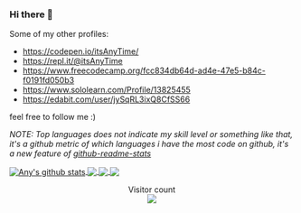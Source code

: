 ### Hi there 👋

Some of my other profiles:
- https://codepen.io/itsAnyTime/
- https://repl.it/@itsAnyTime
- https://www.freecodecamp.org/fcc834db64d-ad4e-47e5-b84c-f0191fd050b3
- https://www.sololearn.com/Profile/13825455
- https://edabit.com/user/jySqRL3ixQ8CfSS66

feel free to follow me :)




<!--- 
  if you have forked this to use on your profile, 
  Change the `github-readme-stats.itsAnyTime.vercel.app` to `github-readme-stats.XXX.vercel.app` 
--->

*NOTE: Top languages does not indicate my skill level or something like that, it's a github metric of which languages i have the most code on github, it's a new feature of [github-readme-stats](https://github.com/itsAnyTime/github-readme-stats)*


<a href="https://github.com/itsAnyTime/github-readme-stats">
  <img align="center" src="https://github-readme-stats.itsAnyTime.vercel.app/api?username=itsAnyTime&show_icons=true&include_all_commits=true&theme=material-palenight" alt="Any's github stats" />
</a>
<a href="https://github.com/itsAnyTime/github-readme-stats">

  <img align="center" src="https://github-readme-stats.itsAnyTime.vercel.app/api/top-langs/?username=itsAnyTime&layout=compact&theme=material-palenight" />
</a>

<a href="https://github.com/itsAnyTime/github-readme-stats">

  <img align="center" src="https://github-readme-stats.itsAnyTime.vercel.app/api/pin/?username=itsAnyTime&repo=github-readme-stats&theme=material-palenight" />
</a>    
<a href="https://github.com/itsAnyTime/itsAnyTime.github.io">

  <img align="center" src="https://github-readme-stats.itsAnyTime.vercel.app/api/pin/?username=itsAnyTime&repo=anuraghazra.github.io&theme=material-palenight" />
</a>


<p align="center"> 
  Visitor count<br>
  <img src="https://profile-counter.glitch.me/itsAnyTime/count.svg" />
</p>


<!--
**itsAnyTime/itsAnyTime** is a ✨ _special_ ✨ repository because its `README.md` (this file) appears on your GitHub profile.

Here are some ideas to get you started:

- 🔭 I’m currently working on ...
- 🌱 I’m currently learning ...
- 👯 I’m looking to collaborate on ...
- 🤔 I’m looking for help with ...
- 💬 Ask me about ...
- 📫 How to reach me: ...
- 😄 Pronouns: ...
- ⚡ Fun fact: ...
-->

